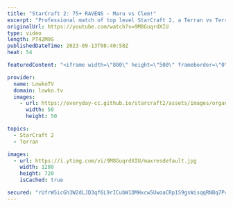 ```yaml
---
title: "StarCraft 2: 75+ RAVENS - Maru vs Clem!"
excerpt: "Professional match of top level StarCraft 2, a Terran vs Terran, between Maru and Clem. Two of the highest ranked players in all of SC2. This match was recently played during the Master's Coliseum 6 tournament. Support my work: https://patreon.com/lowkotv Lowko Merch: https://lowko.shop  My YouTube channels:"
originalUrl: https://youtube.com/watch?v=9M8GuqrdXIU
type: video
length: PT42M9S
publishedDateTime: 2023-09-13T08:40:58Z
heat: 54

featuredContent: "<iframe width=\"800\" height=\"500\" frameborder=\"0\" src=\"https://www.youtube.com/embed/9M8GuqrdXIU\" allow=\"accelerometer; autoplay; encrypted-media; gyroscope; picture-in-picture\" allowfullscreen></iframe>"

provider:
  name: LowkoTV
  domain: lowko.tv
  images:
    - url: https://everyday-cc.github.io/starcraft2/assets/images/organizations/lowko.tv-50x50.jpg
      width: 50
      height: 50

topics:
  - StarCraft 2
  - Terran

images:
  - url: https://i.ytimg.com/vi/9M8GuqrdXIU/maxresdefault.jpg
    width: 1280
    height: 720
    isCached: true

secured: "rUfrW5icGh3W2dLJD3qf6L9rICubW1DMHxcw5UwoaCRp1S9gsWisqqRNBq7P4K/cOs8HNE+R0gRUWClX4jd6p+UNCbkQUBFmN3RCuuYNE/abtMB+llBL+uCMS2S8Y5wJ5vJFkRG1hWc1qMd/07TJeCAC9XpiE4u/RzjvKO/jvORWSHHLEXlkPFv/JGrKj6S4XylHoqCoC/b1ucP3LeZ2szWB6BGoCnCq/XGopO/4eYzvHP2zcCuMqo7g9eIa6jdgyUGq/yfs160Qgc1wDuGf0Lc+nZVFACq2ks6PYMWgEPbqbw3+p2SIJsCADPWSp+QTeEtyF4WqXAVIZ12osknnnJ8ZGfvaIh9f+C5gv/Ozt8z4BaEqknTMAxtga8ZpZ7Vf0SR6tYZpGZwjw5dnaYHHSOTN2NsljpYh32xCptyBFCe+KJoAfqgTFel4Uaq5c/cH;GQxmIvIrUzfd7vQ/1zqemw=="
---
```


